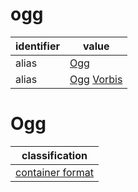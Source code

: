 # ogg

| identifier     | value
| -------------- | -----
| alias          | [Ogg](#ogg)
| alias          | [Ogg](#ogg) [Vorbis](vorbis.md)

# Ogg
| classification
| --------------
| [container format](container.md)
